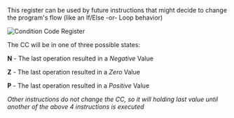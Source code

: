 
This register can be used by future instructions that might decide to change the program's flow (like an If/Else -or- Loop behavior)

![Condition Code Register](/images/LC3/LC3Tools_Simulator_CC_Register.png)

The CC will be in one of three possible states:

**N** - The last operation resulted in a *Negative* Value

**Z** - The last operation resulted in a *Zero* Value

**P** - The last operation resulted in a *Positive* Value

*Other instructions do not change the CC, so it will holding last value until another of the above 4 instructions is executed*